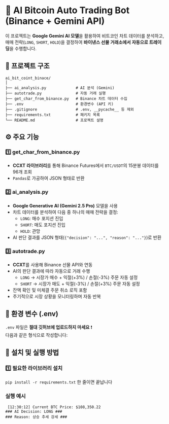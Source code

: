 # 🤖 AI Bitcoin Auto Trading Bot (Binance + Gemini API)

이 프로젝트는 **Google Gemini AI 모델**을 활용하여 비트코인 차트 데이터를 분석하고,  
매매 전략(`LONG`, `SHORT`, `HOLD`)을 결정하여 **바이낸스 선물 거래소에서 자동으로 트레이딩**을 수행합니다.



## 🧩 프로젝트 구조
```
ai_bit_coint_binace/
│
├── ai_analysis.py             # AI 분석 (Gemini)
├── autotrade.py               # 자동 거래 실행
├── get_char_from_binance.py   # Binance 차트 데이터 수집
├── .env                       # 환경변수 (API 키)
├── .gitignore                 # .env, __pycache__ 등 제외
├── requirements.txt           # 패키지 목록
└── README.md                  # 프로젝트 설명
```


## ⚙️ 주요 기능

### 1️⃣ get_char_from_binance.py
- **CCXT 라이브러리**를 통해 Binance Futures에서 `BTC/USDT`의 15분봉 데이터를 96개 조회
- `Pandas`로 가공하여 JSON 형태로 반환

### 2️⃣ ai_analysis.py
- **Google Generative AI (Gemini 2.5 Pro)** 모델을 사용
- 차트 데이터를 분석하여 다음 중 하나의 매매 전략을 결정:
  - `LONG`: 매수 포지션 진입  
  - `SHORT`: 매도 포지션 진입  
  - `HOLD`: 관망
- AI 판단 결과를 JSON 형태(`{"decision": "...", "reason": "..."}`)로 반환

### 3️⃣ autotrade.py
- **CCXT**를 사용해 Binance 선물 API와 연동
- AI의 판단 결과에 따라 자동으로 거래 수행
  - `LONG` → 시장가 매수 + 익절(+3%) / 손절(-3%) 주문 자동 설정  
  - `SHORT` → 시장가 매도 + 익절(-3%) / 손절(+3%) 주문 자동 설정
- 잔액 확인 및 미체결 주문 취소 로직 포함
- 주기적으로 시장 상황을 모니터링하며 자동 반복


## 🔐 환경 변수 (.env)

`.env` 파일은 **절대 깃허브에 업로드하지 마세요** ❗  
다음과 같은 형식으로 작성합니다:

## 🧰 설치 및 실행 방법

### 1️⃣ 필요한 라이브러리 설치
 `pip install -r requirements.txt` 한 줄이면 끝납니다


### 실행 예시 ##
```
 [12:30:12] Current BTC Price: $108,350.22
### AI Decision: LONG ###
### Reason: 상승 추세 강세 ###
```
